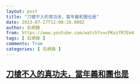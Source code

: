 ```yaml
---
layout: post
title: "刀槍不入的真功夫，當年義和團也是"
date: 2023-07-27T12:00:28.000Z
author: 石炳鋒
from: https://www.youtube.com/watch?v=cPKozfR7Em4
tags: [ 石炳锋 ]
comments: True
categories: [ 石炳锋 ]
---
```

<!--1690459228000-->
[刀槍不入的真功夫，當年義和團也是](https://www.youtube.com/watch?v=cPKozfR7Em4)
------

<div>

</div>
